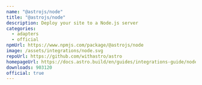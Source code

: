 ```yaml
---
name: "@astrojs/node"
title: "@astrojs/node"
description: Deploy your site to a Node.js server
categories:
  - adapters
  - official
npmUrl: https://www.npmjs.com/package/@astrojs/node
image: /assets/integrations/node.svg
repoUrl: https://github.com/withastro/astro
homepageUrl: https://docs.astro.build/en/guides/integrations-guide/node/
downloads: 903120
official: true
---
```

